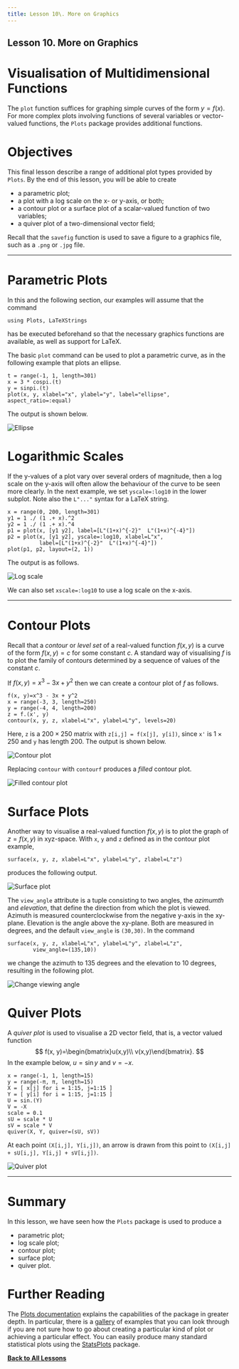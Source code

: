 ```yaml
---
title: Lesson 10\. More on Graphics
---
```


## Lesson 10. More on Graphics

# Visualisation of Multidimensional Functions

The `plot` function suffices for graphing simple curves of the form $y=f(x)$.
For more complex plots involving functions of several variables or 
vector-valued functions, the `Plots` package provides additional functions.

# Objectives

This final lesson describe a range of additional plot types provided by
`Plots`.  By the end of this lesson, you will be able to create

* a parametric plot;
* a plot with a log scale on the x- or y-axis, or both;
* a contour plot or a surface plot of a scalar-valued function of 
two variables;
* a quiver plot of a two-dimensional vector field;

Recall that the `savefig` function is used to save a figure to a graphics
file, such as a `.png` or `.jpg` file.

* * *

# Parametric Plots

In this and the following section, our examples will assume that the 
command
```
using Plots, LaTeXStrings
```
has be executed beforehand so that the necessary graphics functions are
available, as well as support for LaTeX.

The basic `plot` command can be used to plot a parametric curve, as in the
following example that plots an ellipse.
```
t = range(-1, 1, length=301)
x = 3 * cospi.(t)
y = sinpi.(t)
plot(x, y, xlabel="x", ylabel="y", label="ellipse", aspect_ratio=:equal)
```
The output is shown below.

![Ellipse](../resources/ellipse.png)

# Logarithmic Scales

If the y-values of a plot vary over several orders of magnitude, then a log
scale on the y-axis will often allow the behaviour of the curve to be seen
more clearly.  In the next example, we set `yscale=:log10` in the lower
subplot.  Note also the `L"..."` syntax for a LaTeX string.
```
x = range(0, 200, length=301)
y1 = 1 ./ (1 .+ x).^2
y2 = 1 ./ (1 .+ x).^4
p1 = plot(x, [y1 y2], label=[L"(1+x)^{-2}"  L"(1+x)^{-4}"])
p2 = plot(x, [y1 y2], yscale=:log10, xlabel=L"x",
          label=[L"(1+x)^{-2}"  L"(1+x)^{-4}"])
plot(p1, p2, layout=(2, 1))
```
The output is as follows.

![Log scale](../resources/semilogy.png)

We can also set `xscale=:log10` to use a log scale on the x-axis.

* * *

# Contour Plots

Recall that a *contour* or *level set* of a real-valued function $f(x,y)$ is a
curve of the form $f(x,y)=c$ for some constant $c$.  A standard way of
visualising $f$ is to plot the family of contours determined by a sequence
of values of the constant $c$.

If $f(x,y)=x^3-3x+y^2$ then we can create a contour plot of $f$ as follows.
```
f(x, y)=x^3 - 3x + y^2
x = range(-3, 3, length=250)
y = range(-4, 4, length=200)
z = f.(x', y)
contour(x, y, z, xlabel=L"x", ylabel=L"y", levels=20)
```
Here, `z` is a $200\times250$ matrix with `z[i,j] = f(x[j], y[i])`, since 
`x'` is $1\times250$ and `y` has length $200$.  The output is shown below.

![Contour plot](../resources/contour.png)

Replacing `contour` with `contourf` produces a *filled* contour plot.

![Filled contour plot](../resources/contourf.png)

# Surface Plots

Another way to visualise a real-valued function $f(x, y)$ is to plot
the graph of $z=f(x,y)$ in xyz-space.  With `x`, `y` and `z` defined
as in the contour plot example,
```
surface(x, y, z, xlabel=L"x", ylabel=L"y", zlabel=L"z")
```
produces the following output.

![Surface plot](../resources/surface.png)

The `view_angle` attribute is a tuple consisting to two angles, the
*azimumth* and *elevation*, that define the direction from which the
plot is viewed.  Azimuth is measured counterclockwise from the 
negative y-axis in the xy-plane.  Elevation is the angle above the
xy-plane.  Both are measured in degrees, and the default `view_angle` is
`(30,30)`.  In the command
```
surface(x, y, z, xlabel=L"x", ylabel=L"y", zlabel=L"z",
        view_angle=(135,10))
```
we change the azimuth to $135$ degrees and the elevation to $10$ degrees,
resulting in the following plot.

![Change viewing angle](../resources/surface_view_angle.png)

# Quiver Plots

A *quiver plot* is used to visualise a 2D vector field, that is, a
vector valued function 
$$
f(x, y)=\begin{bmatrix}u(x,y)\\ v(x,y)\end{bmatrix}.
$$
In the example below, $u=\sin y$ and $v=-x$.
```
x = range(-1, 1, length=15)
y = range(-π, π, length=15)
X = [ x[j] for i = 1:15, j=1:15 ]
Y = [ y[i] for i = 1:15, j=1:15 ]
U = sin.(Y)
V = -X
scale = 0.1
sU = scale * U
sV = scale * V
quiver(X, Y, quiver=(sU, sV))
```
At each point `(X[i,j], Y[i,j])`, an arrow is drawn from this point
to `(X[i,j] + sU[i,j], Y[i,j] + sV[i,j])`.

![Quiver plot](../resources/quiverplot.png)

* * *

# Summary

In this lesson, we have seen how the `Plots` package is used to produce a

* parametric plot;
* log scale plot;
* contour plot;
* surface plot;
* quiver plot.

# Further Reading

The [Plots documentation](https://docs.juliaplots.org/latest/) explains the
capabilities of the package in greater depth.  In particular, there is a
[gallery](https://docs.juliaplots.org/latest/gallery/gr/) of examples that
you can look through if you are not sure how to go about creating a
particular kind of plot or achieving a particular effect.  You can easily
produce many standard statistical plots using the
[StatsPlots](https://docs.juliaplots.org/latest/generated/statsplots/)
package.

[**Back to All Lessons**](../index.html)
